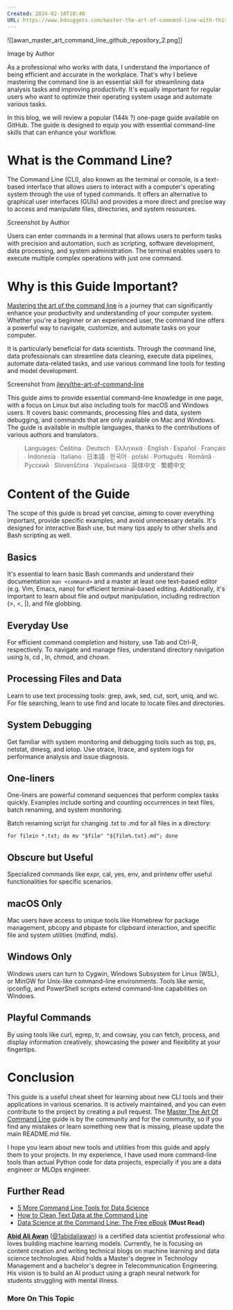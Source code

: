 ```yaml
---
Created: 2024-02-18T10:40
URL: https://www.kdnuggets.com/master-the-art-of-command-line-with-this-github-repository
---
```

![[awan_master_art_command_line_github_repository_2.png]]

Image by Author

As a professional who works with data, I understand the importance of being efficient and accurate in the workplace. That's why I believe mastering the command line is an essential skill for streamlining data analysis tasks and improving productivity. It's equally important for regular users who want to optimize their operating system usage and automate various tasks.

In this blog, we will review a popular (144k ?) one-page guide available on GitHub. The guide is designed to equip you with essential command-line skills that can enhance your workflow.

# What is the Command Line?

The Command Line (CLI), also known as the terminal or console, is a text-based interface that allows users to interact with a computer's operating system through the use of typed commands. It offers an alternative to graphical user interfaces (GUIs) and provides a more direct and precise way to access and manipulate files, directories, and system resources.

Screenshot by Author

Users can enter commands in a terminal that allows users to perform tasks with precision and automation, such as scripting, software development, data processing, and system administration. The terminal enables users to execute multiple complex operations with just one command.

# Why is this Guide Important?

[Mastering the art of the command line](https://github.com/jlevy/the-art-of-command-line) is a journey that can significantly enhance your productivity and understanding of your computer system. Whether you're a beginner or an experienced user, the command line offers a powerful way to navigate, customize, and automate tasks on your computer.

It is particularly beneficial for data scientists. Through the command line, data professionals can streamline data cleaning, execute data pipelines, automate data-related tasks, and use various command line tools for testing and model development.

Screenshot from [jlevy/the-art-of-command-line](https://github.com/jlevy/the-art-of-command-line?tab=readme-ov-file#meta)

This guide aims to provide essential command-line knowledge in one page, with a focus on Linux but also including tools for macOS and Windows users. It covers basic commands, processing files and data, system debugging, and commands that are only available on Mac and Windows. The guide is available in multiple languages, thanks to the contributions of various authors and translators.

> Languages: Čeština ∙ Deutsch ∙ Ελληνικά ∙ English ∙ Español ∙ Français ∙ Indonesia ∙ Italiano ∙ 日本語 ∙ 한국어 ∙ polski ∙ Português ∙ Română ∙ Русский ∙ Slovenščina ∙ Українська ∙ 简体中文 ∙ 繁體中文

# Content of the Guide

The scope of this guide is broad yet concise, aiming to cover everything important, provide specific examples, and avoid unnecessary details. It's designed for interactive Bash use, but many tips apply to other shells and Bash scripting as well.

## Basics

It's essential to learn basic Bash commands and understand their documentation `man <command>` and a master at least one text-based editor (e.g. Vim, Emacs, nano) for efficient terminal-based editing. Additionally, it's important to learn about file and output manipulation, including redirection (>, <, |), and file globbing.

## Everyday Use

For efficient command completion and history, use Tab and Ctrl-R, respectively. To navigate and manage files, understand directory navigation using ls, cd , ln, chmod, and chown.

## Processing Files and Data

Learn to use text processing tools: grep, awk, sed, cut, sort, uniq, and wc. For file searching, learn to use find and locate to locate files and directories.

## System Debugging

Get familiar with system monitoring and debugging tools such as top, ps, netstat, dmesg, and iotop. Use strace, ltrace, and system logs for performance analysis and issue diagnosis.

## One-liners

One-liners are powerful command sequences that perform complex tasks quickly. Examples include sorting and counting occurrences in text files, batch renaming, and system monitoring.

Batch renaming script for changing .txt to .md for all files in a directory:

```Plain
for filein *.txt; do mv "$file" "${file%.txt}.md"; done
```

## Obscure but Useful

Specialized commands like expr, cal, yes, env, and printenv offer useful functionalities for specific scenarios.

## macOS Only

Mac users have access to unique tools like Homebrew for package management, pbcopy and pbpaste for clipboard interaction, and specific file and system utilities (mdfind, mdls).

## Windows Only

Windows users can turn to Cygwin, Windows Subsystem for Linux (WSL), or MinGW for Unix-like command-line environments. Tools like wmic, ipconfig, and PowerShell scripts extend command-line capabilities on Windows.

## Playful Commands

By using tools like curl, egrep, tr, and cowsay, you can fetch, process, and display information creatively, showcasing the power and flexibility at your fingertips.

# Conclusion

This guide is a useful cheat sheet for learning about new CLI tools and their applications in various scenarios. It is actively maintained, and you can even contribute to the project by creating a pull request. The [Master The Art Of Command Line](https://github.com/jlevy/the-art-of-command-line) guide is by the community and for the community, so if you find any mistakes or learn something new that is missing, please update the main README.md file.

I hope you learn about new tools and utilities from this guide and apply them to your projects. In my experience, I have used more command-line tools than actual Python code for data projects, especially if you are a data engineer or MLOps engineer.

## Further Read

- [5 More Command Line Tools for Data Science](https://www.kdnuggets.com/2023/03/5-command-line-tools-data-science.html)
- [How to Clean Text Data at the Command Line](https://www.kdnuggets.com/2020/12/clean-text-data-command-line.html)
- [Data Science at the Command Line: The Free eBook](https://www.kdnuggets.com/2022/03/data-science-command-line-free-ebook.html) **(Must Read)**

[**Abid Ali Awan**](https://www.polywork.com/kingabzpro) ([@1abidaliawan](https://www.linkedin.com/in/1abidaliawan)) is a certified data scientist professional who loves building machine learning models. Currently, he is focusing on content creation and writing technical blogs on machine learning and data science technologies. Abid holds a Master's degree in Technology Management and a bachelor's degree in Telecommunication Engineering. His vision is to build an AI product using a graph neural network for students struggling with mental illness.

### More On This Topic